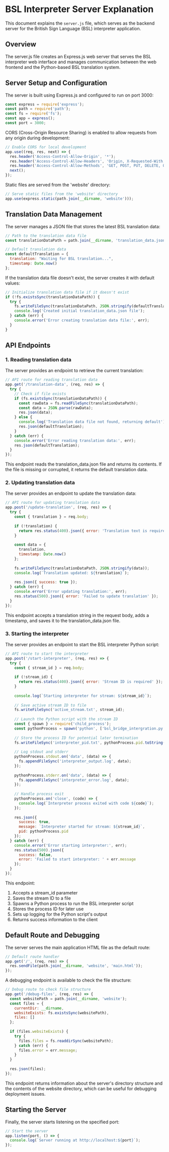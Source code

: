 # BSL Interpreter Server Explanation

This document explains the `server.js` file, which serves as the backend server for the British Sign Language (BSL) interpreter application.

## Overview

The server.js file creates an Express.js web server that serves the BSL interpreter web interface and manages communication between the web frontend and the Python-based BSL translation system.

## Server Setup and Configuration

The server is built using Express.js and configured to run on port 3000:

```javascript
const express = require('express');
const path = require('path');
const fs = require('fs');
const app = express();
const port = 3000;
```

CORS (Cross-Origin Resource Sharing) is enabled to allow requests from any origin during development:

```javascript
// Enable CORS for local development
app.use((req, res, next) => {
  res.header('Access-Control-Allow-Origin', '*');
  res.header('Access-Control-Allow-Headers', 'Origin, X-Requested-With, Content-Type, Accept');
  res.header('Access-Control-Allow-Methods', 'GET, POST, PUT, DELETE, OPTIONS');
  next();
});
```

Static files are served from the 'website' directory:

```javascript
// Serve static files from the 'website' directory
app.use(express.static(path.join(__dirname, 'website')));
```

## Translation Data Management

The server manages a JSON file that stores the latest BSL translation data:

```javascript
// Path to the translation data file
const translationDataPath = path.join(__dirname, 'translation_data.json');

// Default translation data
const defaultTranslation = {
  translation: "Waiting for BSL translation...",
  timestamp: Date.now()
};
```

If the translation data file doesn't exist, the server creates it with default values:

```javascript
// Initialize translation data file if it doesn't exist
if (!fs.existsSync(translationDataPath)) {
  try {
    fs.writeFileSync(translationDataPath, JSON.stringify(defaultTranslation));
    console.log('Created initial translation_data.json file');
  } catch (err) {
    console.error('Error creating translation data file:', err);
  }
}
```

## API Endpoints

### 1. Reading translation data

The server provides an endpoint to retrieve the current translation:

```javascript
// API route for reading translation data
app.get('/translation-data', (req, res) => {
  try {
    // Check if file exists
    if (fs.existsSync(translationDataPath)) {
      const rawData = fs.readFileSync(translationDataPath);
      const data = JSON.parse(rawData);
      res.json(data);
    } else {
      console.log('Translation data file not found, returning default');
      res.json(defaultTranslation);
    }
  } catch (err) {
    console.error('Error reading translation data:', err);
    res.json(defaultTranslation);
  }
});
```

This endpoint reads the translation_data.json file and returns its contents. If the file is missing or corrupted, it returns the default translation data.

### 2. Updating translation data

The server provides an endpoint to update the translation data:

```javascript
// API route for updating translation data
app.post('/update-translation', (req, res) => {
  try {
    const { translation } = req.body;
    
    if (!translation) {
      return res.status(400).json({ error: 'Translation text is required' });
    }
    
    const data = {
      translation,
      timestamp: Date.now()
    };
    
    fs.writeFileSync(translationDataPath, JSON.stringify(data));
    console.log(`Translation updated: ${translation}`);
    
    res.json({ success: true });
  } catch (err) {
    console.error('Error updating translation:', err);
    res.status(500).json({ error: 'Failed to update translation' });
  }
});
```

This endpoint accepts a translation string in the request body, adds a timestamp, and saves it to the translation_data.json file.

### 3. Starting the interpreter

The server provides an endpoint to start the BSL interpreter Python script:

```javascript
// API route to start the interpreter
app.post('/start-interpreter', (req, res) => {
  try {
    const { stream_id } = req.body;
    
    if (!stream_id) {
      return res.status(400).json({ error: 'Stream ID is required' });
    }
    
    console.log(`Starting interpreter for stream: ${stream_id}`);
    
    // Save active stream ID to file
    fs.writeFileSync('active_stream.txt', stream_id);
    
    // Launch the Python script with the stream ID
    const { spawn } = require('child_process');
    const pythonProcess = spawn('python', ['bsl_bridge_intergration.py', stream_id]);
    
    // Store the process ID for potential later termination
    fs.writeFileSync('interpreter_pid.txt', pythonProcess.pid.toString());
    
    // Log stdout and stderr
    pythonProcess.stdout.on('data', (data) => {
      fs.appendFileSync('interpreter_output.log', data);
    });
    
    pythonProcess.stderr.on('data', (data) => {
      fs.appendFileSync('interpreter_error.log', data);
    });
    
    // Handle process exit
    pythonProcess.on('close', (code) => {
      console.log(`Interpreter process exited with code ${code}`);
    });
    
    res.json({
      success: true,
      message: `Interpreter started for stream: ${stream_id}`,
      pid: pythonProcess.pid
    });
  } catch (err) {
    console.error('Error starting interpreter:', err);
    res.status(500).json({ 
      success: false,
      error: 'Failed to start interpreter: ' + err.message 
    });
  }
});
```

This endpoint:
1. Accepts a stream_id parameter
2. Saves the stream ID to a file
3. Spawns a Python process to run the BSL interpreter script
4. Stores the process ID for later use
5. Sets up logging for the Python script's output
6. Returns success information to the client

## Default Route and Debugging

The server serves the main application HTML file as the default route:

```javascript
// Default route handler
app.get('/', (req, res) => {
  res.sendFile(path.join(__dirname, 'website', 'main.html'));
});
```

A debugging endpoint is available to check the file structure:

```javascript
// Debug route to check file structure
app.get('/debug-files', (req, res) => {
  const websitePath = path.join(__dirname, 'website');
  const files = {
    currentDir: __dirname,
    websiteExists: fs.existsSync(websitePath),
    files: []
  };
  
  if (files.websiteExists) {
    try {
      files.files = fs.readdirSync(websitePath);
    } catch (err) {
      files.error = err.message;
    }
  }
  
  res.json(files);
});
```

This endpoint returns information about the server's directory structure and the contents of the website directory, which can be useful for debugging deployment issues.

## Starting the Server

Finally, the server starts listening on the specified port:

```javascript
// Start the server
app.listen(port, () => {
  console.log(`Server running at http://localhost:${port}`);
});
```